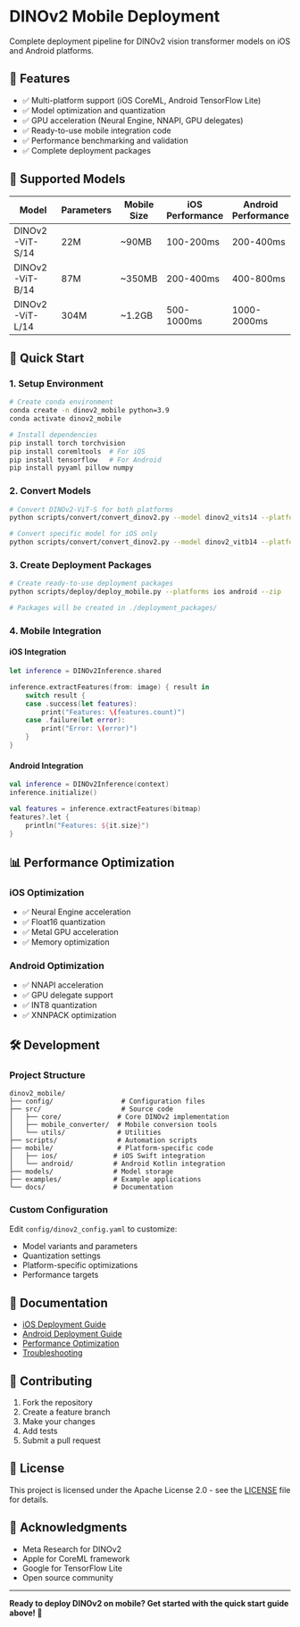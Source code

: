 # DINOv2 Mobile Deployment

Complete deployment pipeline for DINOv2 vision transformer models on iOS and Android platforms.

## 🌟 Features

- ✅ Multi-platform support (iOS CoreML, Android TensorFlow Lite)
- ✅ Model optimization and quantization
- ✅ GPU acceleration (Neural Engine, NNAPI, GPU delegates)
- ✅ Ready-to-use mobile integration code
- ✅ Performance benchmarking and validation
- ✅ Complete deployment packages

## 📱 Supported Models

| Model | Parameters | Mobile Size | iOS Performance | Android Performance |
|-------|------------|-------------|-----------------|-------------------|
| DINOv2-ViT-S/14 | 22M | ~90MB | 100-200ms | 200-400ms |
| DINOv2-ViT-B/14 | 87M | ~350MB | 200-400ms | 400-800ms |
| DINOv2-ViT-L/14 | 304M | ~1.2GB | 500-1000ms | 1000-2000ms |

## 🚀 Quick Start

### 1. Setup Environment

```bash
# Create conda environment
conda create -n dinov2_mobile python=3.9
conda activate dinov2_mobile

# Install dependencies
pip install torch torchvision
pip install coremltools  # For iOS
pip install tensorflow   # For Android
pip install pyyaml pillow numpy
```

### 2. Convert Models

```bash
# Convert DINOv2-ViT-S for both platforms
python scripts/convert/convert_dinov2.py --model dinov2_vits14 --platforms ios android

# Convert specific model for iOS only
python scripts/convert/convert_dinov2.py --model dinov2_vitb14 --platforms ios
```

### 3. Create Deployment Packages

```bash
# Create ready-to-use deployment packages
python scripts/deploy/deploy_mobile.py --platforms ios android --zip

# Packages will be created in ./deployment_packages/
```

### 4. Mobile Integration

#### iOS Integration
```swift
let inference = DINOv2Inference.shared

inference.extractFeatures(from: image) { result in
    switch result {
    case .success(let features):
        print("Features: \(features.count)")
    case .failure(let error):
        print("Error: \(error)")
    }
}
```

#### Android Integration
```kotlin
val inference = DINOv2Inference(context)
inference.initialize()

val features = inference.extractFeatures(bitmap)
features?.let {
    println("Features: ${it.size}")
}
```

## 📊 Performance Optimization

### iOS Optimization
- ✅ Neural Engine acceleration
- ✅ Float16 quantization
- ✅ Metal GPU acceleration
- ✅ Memory optimization

### Android Optimization
- ✅ NNAPI acceleration
- ✅ GPU delegate support
- ✅ INT8 quantization
- ✅ XNNPACK optimization

## 🛠️ Development

### Project Structure
```
dinov2_mobile/
├── config/                 # Configuration files
├── src/                    # Source code
│   ├── core/              # Core DINOv2 implementation
│   ├── mobile_converter/  # Mobile conversion tools
│   └── utils/             # Utilities
├── scripts/               # Automation scripts
├── mobile/                # Platform-specific code
│   ├── ios/              # iOS Swift integration
│   └── android/          # Android Kotlin integration
├── models/               # Model storage
├── examples/             # Example applications
└── docs/                 # Documentation
```

### Custom Configuration

Edit `config/dinov2_config.yaml` to customize:
- Model variants and parameters
- Quantization settings
- Platform-specific optimizations
- Performance targets

## 📖 Documentation

- [iOS Deployment Guide](docs/ios_deployment.md)
- [Android Deployment Guide](docs/android_deployment.md)
- [Performance Optimization](docs/performance_optimization.md)
- [Troubleshooting](docs/troubleshooting.md)

## 🤝 Contributing

1. Fork the repository
2. Create a feature branch
3. Make your changes
4. Add tests
5. Submit a pull request

## 📄 License

This project is licensed under the Apache License 2.0 - see the [LICENSE](LICENSE) file for details.

## 🙏 Acknowledgments

- Meta Research for DINOv2
- Apple for CoreML framework
- Google for TensorFlow Lite
- Open source community

---

**Ready to deploy DINOv2 on mobile? Get started with the quick start guide above! 🚀**
